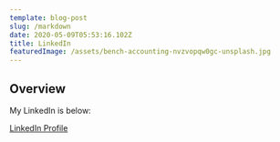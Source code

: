 ```yaml
---
template: blog-post
slug: /markdown
date: 2020-05-09T05:53:16.102Z
title: LinkedIn
featuredImage: /assets/bench-accounting-nvzvopqw0gc-unsplash.jpg
---
```


## Overview

My LinkedIn is below:

[LinkedIn Profile](https://www.linkedin.com/in/samantha-d-)
